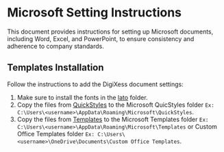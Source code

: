 
# Microsoft Setting Instructions

 This document provides instructions for setting up Microsoft documents, including Word, Excel, and PowerPoint, to ensure consistency and adherence to company standards. 


## Templates Installation

Follow the instructions to add the DigiXess document settings:
1. Make sure to install the fonts in the [lato](/fonts/lato/ "Lato font") folder.
1. Copy the files from [QuickStyles](/microsoft/QuickStyles/)  to the Microsoft QuicStyles folder `Ex: C:\Users\<username>\AppData\Roaming\Microsoft\QuickStyles`.
1. Copy the files from [Templates](/microsoft/Templates/) to the Microsoft Templates folder `Ex: C:\Users\<username>\AppData\Roaming\Microsoft\Templates` or Custom Office Templates folder `Ex: C:\Users\<username>\OneDrive\Documents\Custom Office Templates`.